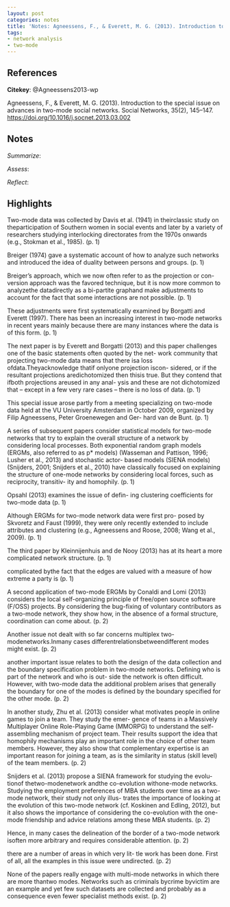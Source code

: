 ```yaml
---
layout: post
categories: notes
title: 'Notes: Agneessens, F., & Everett, M. G. (2013). Introduction to the special issue on advances in two-mode social networks'
tags:
- network analysis
- two-mode
---
```


## References

**Citekey**: @Agneessens2013-wp

Agneessens, F., & Everett, M. G. (2013). Introduction to the special issue on advances in two-mode social networks. Social Networks, 35(2), 145–147. https://doi.org/10.1016/j.socnet.2013.03.002

## Notes

*Summarize*: 

*Assess*: 

*Reflect*: 

## Highlights

Two-mode data was collected by Davis et al. (1941) in theirclassic study on theparticipation of Southern women in social events and later by a variety of researchers studying interlocking directorates from the 1970s onwards (e.g., Stokman et al., 1985). (p. 1)

Breiger (1974) gave a systematic account of how to analyze such networks and introduced the idea of duality between persons and groups. (p. 1)

Breiger’s approach, which we now often refer to as the projection or con- version approach was the favored technique, but it is now more common to analyzethe datadirectly as a bi-partite graphand make adjustments to account for the fact that some interactions are not possible. (p. 1)

These adjustments were first systematically examined by Borgatti and Everett (1997). There has been an increasing interest in two-mode networks in recent years mainly because there are many instances where the data is of this form. (p. 1)

The next paper is by Everett and Borgatti (2013) and this paper challenges one of the basic statements often quoted by the net- work community that projecting two-mode data means that there isa loss ofdata.Theyacknowledge thatif onlyone projection iscon- sidered, or if the resultant projections aredichotomized then thisis true. But they contend that ifboth projections areused in any anal- ysis and these are not dichotomized that – except in a few very rare cases – there is no loss of data. (p. 1)

This special issue arose partly from a meeting specializing on two-mode data held at the VU University Amsterdam in October 2009, organized by Filip Agneessens, Peter Groenewegen and Ger- hard van de Bunt. (p. 1)

A series of subsequent papers consider statistical models for two-mode networks that try to explain the overall structure of a network by considering local processes. Both exponential random graph models (ERGMs, also referred to as p* models) (Wasseman and Pattison, 1996; Lusher et al., 2013) and stochastic actor- based models (SIENA models) (Snijders, 2001; Snijders et al., 2010) have classically focused on explaining the structure of one-mode networks by considering local forces, such as reciprocity, transitiv- ity and homophily. (p. 1)

Opsahl (2013) examines the issue of defin- ing clustering coefficients for two-mode data (p. 1)

Although ERGMs for two-mode network data were first pro- posed by Skvoretz and Faust (1999), they were only recently extended to include attributes and clustering (e.g., Agneessens and Roose, 2008; Wang et al., 2009). (p. 1)

The third paper by Kleinnijenhuis and de Nooy (2013) has at its heart a more complicated network structure. (p. 1)

complicated bythe fact that the edges are valued with a measure of how extreme a party is (p. 1)

A second application of two-mode ERGMs by Conaldi and Lomi (2013) considers the local self-organizing principle of free/open source software (F/OSS) projects. By considering the bug-fixing of voluntary contributors as a two-mode network, they show how, in the absence of a formal structure, coordination can come about. (p. 2)

Another issue not dealt with so far concerns multiplex two- modenetworks.Inmany cases differentrelationsbetweendifferent modes might exist. (p. 2)

another important issue relates to both the design of the data collection and the boundary specification problem in two-mode networks. Defining who is part of the network and who is out- side the network is often difficult. However, with two-mode data the additional problem arises that generally the boundary for one of the modes is defined by the boundary specified for the other mode. (p. 2)

In another study, Zhu et al. (2013) consider what motivates people in online games to join a team. They study the emer- gence of teams in a Massively Multiplayer Online Role-Playing Game (MMORPG) to understand the self-assembling mechanism of project team. Their results support the idea that homophily mechanisms play an important role in the choice of other team members. However, they also show that complementary expertise is an important reason for joining a team, as is the similarity in status (skill level) of the team members. (p. 2)

Snijders et al. (2013) propose a SIENA framework for studying the evolu- tionof thetwo-modenetwork andthe co-evolution withone-mode networks. Studying the employment preferences of MBA students over time as a two-mode network, their study not only illus- trates the importance of looking at the evolution of this two-mode network (cf. Koskinen and Edling, 2012), but it also shows the importance of considering the co-evolution with the one-mode friendship and advice relations among these MBA students. (p. 2)

Hence, in many cases the delineation of the border of a two-mode network isoften more arbitrary and requires considerable attention. (p. 2)

there are a number of areas in which very lit- tle work has been done. First of all, all the examples in this issue were undirected. (p. 2)

None of the papers really engage with multi-mode networks in which there are more thantwo modes. Networks such as criminals bycrime byvictim are an example and yet few such datasets are collected and probably as a consequence even fewer specialist methods exist. (p. 2)



